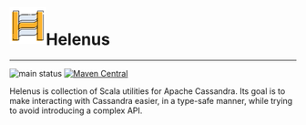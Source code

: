 <img align="left" width="64px" height="64px" src="docs/logo.svg"/>

# Helenus

---

![main status](https://github.com/nMoncho/helenus3/actions/workflows/main.yaml/badge.svg)
[![Maven Central](https://maven-badges.herokuapp.com/maven-central/net.nmoncho/helenus-core_3/badge.svg)](https://maven-badges.herokuapp.com/maven-central/net.nmoncho/helenus-core_3)

Helenus is collection of Scala utilities for Apache Cassandra. Its goal is to
make interacting with Cassandra easier, in a type-safe manner, while trying to
avoid introducing a complex API.
